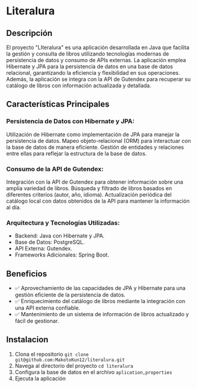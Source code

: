 # Literalura

## Descripción
El proyecto "LIteralura" es una aplicación desarrollada en Java que facilita la gestión y consulta de libros utilizando tecnologías modernas de persistencia de datos y consumo de APIs externas. La aplicación emplea Hibernate y JPA para la persistencia de datos en una base de datos relacional, garantizando la eficiencia y flexibilidad en sus operaciones. Además, la aplicación se integra con la API de Gutendex para recuperar su catálogo de libros con información actualizada y detallada.

## Características Principales

### Persistencia de Datos con Hibernate y JPA:

Utilización de Hibernate como implementación de JPA para manejar la persistencia de datos.
Mapeo objeto-relacional (ORM) para interactuar con la base de datos de manera eficiente.
Gestión de entidades y relaciones entre ellas para reflejar la estructura de la base de datos.

### Consumo de la API de Gutendex:

Integración con la API de Gutendex para obtener información sobre una amplia variedad de libros.
Búsqueda y filtrado de libros basados en diferentes criterios (autor, año, idioma).
Actualización periódica del catálogo local con datos obtenidos de la API para mantener la información al día.

### Arquitectura y Tecnologías Utilizadas:

- Backend: Java con Hibernate y JPA.
- Base de Datos: PostgreSQL.
- API Externa: Gutendex.
- Frameworks Adicionales: Spring Boot.

## Beneficios

- ✅ Aprovechamiento de las capacidades de JPA y Hibernate para una gestión eficiente de la persistencia de datos.
- ✅ Enriquecimiento del catálogo de libros mediante la integración con una API externa confiable.
- ✅ Mantenimiento de un sistema de información de libros actualizado y fácil de gestionar.

## Instalacion

1. Clona el repositorio
    ``` git clone git@github.com:MakotoKun12/literalura.git ```
2. Navega al directorio del proyecto
  ``` cd literalura ```
3. Configura la base de datos en el archivo `aplication,properties`
4. Ejecuta la aplicación
